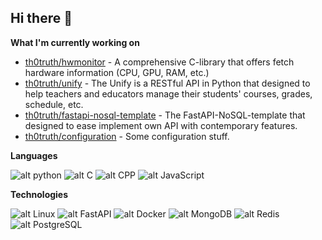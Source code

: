 ## Hi there 👋

**What I'm currently working on**
- [th0truth/hwmonitor](https://github.com/th0truth/hwmonitor) - A comprehensive C-library that offers fetch hardware information (CPU, GPU, RAM, etc.)
- [th0truth/unify](https://github.com/th0truth/unify) - The Unify is a RESTful API in Python that designed to help teachers and educators manage their students' courses, grades, schedule, etc.
- [th0truth/fastapi-nosql-template](https://github.com/th0truth/fastapi-nosql-template) - The FastAPI-NoSQL-template that designed to ease implement own API with contemporary features.
- [th0truth/configuration](https://github.com/th0truth/configuration) - Some configuration stuff.

**Languages**

![alt python](https://camo.githubusercontent.com/04bcd2877d02f0c65ff93c7622686e0c5a4d838720a2ff5debe143a30b6eeb58/68747470733a2f2f696d672e736869656c64732e696f2f62616467652f2d507974686f6e2d3030303f266c6f676f3d507974686f6e)
![alt C](https://camo.githubusercontent.com/0f6da244c28c1beb80b0cd098f54ec1432d77f98179080b82f233a25b379eb6a/68747470733a2f2f696d672e736869656c64732e696f2f62616467652f2d432d3030303f266c6f676f3d43)
![alt CPP](https://camo.githubusercontent.com/9e71d1c39725463c0d023010cb9d3c24b3005f6f58c5139c34c098e74c857fc8/68747470733a2f2f696d672e736869656c64732e696f2f62616467652f2d432b2b2d3030303f266c6f676f3d63253262253262266c6f676f436f6c6f723d303035393943)
![alt JavaScript](https://camo.githubusercontent.com/e0dc80cecfb9e807086f7318656abbc2bcc0695bf1039d3bee149e65e320b088/68747470733a2f2f696d672e736869656c64732e696f2f62616467652f2d4a6176615363726970742d3030303f266c6f676f3d4a617661536372697074)

**Technologies**

![alt Linux](https://camo.githubusercontent.com/63b3075e1229e9d8f660f2278c10482014cc8b3d2ff90230a7f03c963d4a3ec1/68747470733a2f2f696d672e736869656c64732e696f2f62616467652f2d4c696e75782d3030303f266c6f676f3d4c696e7578)
![alt FastAPI](https://camo.githubusercontent.com/8b49e6dbc98da30a6497bd3dd03dd43df3da08c69b87af4da97654d2daa6fe4b/68747470733a2f2f696d672e736869656c64732e696f2f62616467652f466173744150492d3336373041303f7374796c653d666f722d7468652d6261646765266c6f676f3d66617374617069)
![alt Docker](https://camo.githubusercontent.com/cdb5e130756a6579b5139e6dc3ab7b4a983d386207bccc2302457d3a09fad1cd/68747470733a2f2f696d672e736869656c64732e696f2f62616467652f2d446f636b65722d3030303f266c6f676f3d446f636b6572)
![alt MongoDB](https://camo.githubusercontent.com/8df7b1eefbe10b3a3e322a3a264b50383c3aba5d1b7f81d9b54896ea52e4ab32/68747470733a2f2f696d672e736869656c64732e696f2f62616467652f4d6f6e676f44422d3437413234383f6c6f676f3d6d6f6e676f6462)
![alt Redis](https://camo.githubusercontent.com/41639856dc8c22a2a788c6ec0b8de58cca92c9f62276e5353fd65076a52a6b96/68747470733a2f2f696d672e736869656c64732e696f2f62616467652f2d52656469732d3030303f266c6f676f3d5265646973)
![alt PostgreSQL](https://camo.githubusercontent.com/171d4bca2a2f1f9d1f1cb98b6a41bd335c3ed8fb72154ab5332fb11d1c2fe058/68747470733a2f2f696d672e736869656c64732e696f2f62616467652f506f737467726553514c2d2532333331363139322e7376673f7374796c653d7374796c652d61646472657373266c6f676f3d706f737467726573716c266c6f676f436f6c6f723d7768697465)


